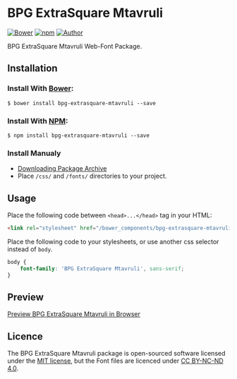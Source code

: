 # BPG ExtraSquare Mtavruli

[![Bower](https://img.shields.io/bower/v/bpg-extrasquare-mtavruli.svg)](http://bower.io/search/?q=bpg-extrasquare-mtavruli)
[![npm](https://img.shields.io/npm/v/bpg-extrasquare-mtavruli.svg)](https://www.npmjs.com/package/bpg-extrasquare-mtavruli)
[![Author](https://img.shields.io/badge/Font_Author-Besarion_Gugushvili-blue.svg)](https://github.com/web-fonts/bpg-extrasquare-mtavruli)

BPG ExtraSquare Mtavruli Web-Font Package.

## Installation

### Install With [Bower](http://bower.io):

```
$ bower install bpg-extrasquare-mtavruli --save
```

### Install With [NPM](https://www.npmjs.com):

```
$ npm install bpg-extrasquare-mtavruli --save
```

### Install Manualy

* [Downloading Package Archive](https://github.com/web-fonts/bpg-extrasquare-mtavruli/archive/master.zip)
* Place `/css/` and `/fonts/` directories to your project.

## Usage

Place the following code between `<head>...</head>` tag in your HTML:

```html
<link rel="stylesheet" href="/bower_components/bpg-extrasquare-mtavruli/css/bpg-extrasquare-mtavruli.css">
```

Place the following code to your stylesheets, or use another css selector instead of `body`.

```css
body {
    font-family: 'BPG ExtraSquare Mtavruli', sans-serif;
}
```

## Preview

[Preview BPG ExtraSquare Mtavruli in Browser](http://web-fonts.ge/bpg-extrasquare-mtavruli)

## Licence

The BPG ExtraSquare Mtavruli package is open-sourced software licensed under the [MIT license](http://opensource.org/licenses/MIT), but the Font files are licenced under [CC BY-NC-ND 4.0](http://creativecommons.org/licenses/by-nc-nd/4.0/).